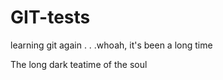 # GIT-tests
learning git again . . .whoah, it's been a long time

The long dark teatime of the soul
